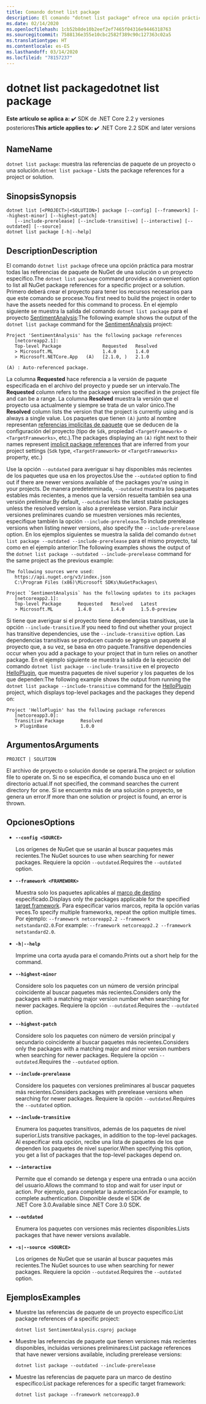```yaml
---
title: Comando dotnet list package
description: El comando "dotnet list package" ofrece una opción práctica para mostrar las referencias de paquete de un proyecto o una solución.
ms.date: 02/14/2020
ms.openlocfilehash: 1cb52b8de10b2eef2ef7465f04316e9446318763
ms.sourcegitcommit: 7588136e355e10cbc2582f389c90c127363c02a5
ms.translationtype: HT
ms.contentlocale: es-ES
ms.lasthandoff: 03/14/2020
ms.locfileid: "78157237"
---
```

# <a name="dotnet-list-package"></a><span data-ttu-id="b4486-103">dotnet list package</span><span class="sxs-lookup"><span data-stu-id="b4486-103">dotnet list package</span></span>

<span data-ttu-id="b4486-104">**Este artículo se aplica a:** ✔️ SDK de .NET Core 2.2 y versiones posteriores</span><span class="sxs-lookup"><span data-stu-id="b4486-104">**This article applies to:** ✔️ .NET Core 2.2 SDK and later versions</span></span>

## <a name="name"></a><span data-ttu-id="b4486-105">Name</span><span class="sxs-lookup"><span data-stu-id="b4486-105">Name</span></span>

<span data-ttu-id="b4486-106">`dotnet list package`: muestra las referencias de paquete de un proyecto o una solución.</span><span class="sxs-lookup"><span data-stu-id="b4486-106">`dotnet list package` - Lists the package references for a project or solution.</span></span>

## <a name="synopsis"></a><span data-ttu-id="b4486-107">Sinopsis</span><span class="sxs-lookup"><span data-stu-id="b4486-107">Synopsis</span></span>

```dotnetcli
dotnet list [<PROJECT>|<SOLUTION>] package [--config] [--framework] [--highest-minor] [--highest-patch]
   [--include-prerelease] [--include-transitive] [--interactive] [--outdated] [--source]
dotnet list package [-h|--help]
```

## <a name="description"></a><span data-ttu-id="b4486-108">Description</span><span class="sxs-lookup"><span data-stu-id="b4486-108">Description</span></span>

<span data-ttu-id="b4486-109">El comando `dotnet list package` ofrece una opción práctica para mostrar todas las referencias de paquete de NuGet de una solución o un proyecto específico.</span><span class="sxs-lookup"><span data-stu-id="b4486-109">The `dotnet list package` command provides a convenient option to list all NuGet package references for a specific project or a solution.</span></span> <span data-ttu-id="b4486-110">Primero deberá crear el proyecto para tener los recursos necesarios para que este comando se procese.</span><span class="sxs-lookup"><span data-stu-id="b4486-110">You first need to build the project in order to have the assets needed for this command to process.</span></span> <span data-ttu-id="b4486-111">En el ejemplo siguiente se muestra la salida del comando `dotnet list package` para el proyecto [SentimentAnalysis](https://github.com/dotnet/samples/tree/master/machine-learning/tutorials/SentimentAnalysis):</span><span class="sxs-lookup"><span data-stu-id="b4486-111">The following example shows the output of the `dotnet list package` command for the [SentimentAnalysis](https://github.com/dotnet/samples/tree/master/machine-learning/tutorials/SentimentAnalysis) project:</span></span>

```output
Project 'SentimentAnalysis' has the following package references
   [netcoreapp2.1]:
   Top-level Package               Requested   Resolved
   > Microsoft.ML                  1.4.0       1.4.0
   > Microsoft.NETCore.App   (A)   [2.1.0, )   2.1.0

(A) : Auto-referenced package.
```

<span data-ttu-id="b4486-112">La columna **Requested** hace referencia a la versión de paquete especificada en el archivo del proyecto y puede ser un intervalo.</span><span class="sxs-lookup"><span data-stu-id="b4486-112">The **Requested** column refers to the package version specified in the project file and can be a range.</span></span> <span data-ttu-id="b4486-113">La columna **Resolved** muestra la versión que el proyecto usa actualmente y siempre se trata de un valor único.</span><span class="sxs-lookup"><span data-stu-id="b4486-113">The **Resolved** column lists the version that the project is currently using and is always a single value.</span></span> <span data-ttu-id="b4486-114">Los paquetes que tienen `(A)` junto al nombre representan [referencias implícitas de paquete](csproj.md#implicit-package-references) que se deducen de la configuración del proyecto (tipo de `Sdk`, propiedad `<TargetFramework>` o `<TargetFrameworks>`, etc.).</span><span class="sxs-lookup"><span data-stu-id="b4486-114">The packages displaying an `(A)` right next to their names represent [implicit package references](csproj.md#implicit-package-references) that are inferred from your project settings (`Sdk` type, `<TargetFramework>` or `<TargetFrameworks>` property, etc.)</span></span>

<span data-ttu-id="b4486-115">Use la opción `--outdated` para averiguar si hay disponibles más recientes de los paquetes que usa en los proyectos.</span><span class="sxs-lookup"><span data-stu-id="b4486-115">Use the `--outdated` option to find out if there are newer versions available of the packages you're using in your projects.</span></span> <span data-ttu-id="b4486-116">De manera predeterminada, `--outdated` muestra los paquetes estables más recientes, a menos que la versión resuelta también sea una versión preliminar.</span><span class="sxs-lookup"><span data-stu-id="b4486-116">By default, `--outdated` lists the latest stable packages unless the resolved version is also a prerelease version.</span></span> <span data-ttu-id="b4486-117">Para incluir versiones preliminares cuando se muestren versiones más recientes, especifique también la opción `--include-prerelease`.</span><span class="sxs-lookup"><span data-stu-id="b4486-117">To include prerelease versions when listing newer versions, also specify the `--include-prerelease` option.</span></span> <span data-ttu-id="b4486-118">En los ejemplos siguientes se muestra la salida del comando `dotnet list package --outdated --include-prerelease` para el mismo proyecto, tal como en el ejemplo anterior:</span><span class="sxs-lookup"><span data-stu-id="b4486-118">The following examples shows the output of the `dotnet list package --outdated --include-prerelease` command for the same project as the previous example:</span></span>

```output
The following sources were used:
   https://api.nuget.org/v3/index.json
   C:\Program Files (x86)\Microsoft SDKs\NuGetPackages\

Project `SentimentAnalysis` has the following updates to its packages
   [netcoreapp2.1]:
   Top-level Package      Requested   Resolved   Latest
   > Microsoft.ML         1.4.0       1.4.0      1.5.0-preview
```

<span data-ttu-id="b4486-119">Si tiene que averiguar si el proyecto tiene dependencias transitivas, use la opción `--include-transitive`.</span><span class="sxs-lookup"><span data-stu-id="b4486-119">If you need to find out whether your project has transitive dependencies, use the `--include-transitive` option.</span></span> <span data-ttu-id="b4486-120">Las dependencias transitivas se producen cuando se agrega un paquete al proyecto que, a su vez, se basa en otro paquete.</span><span class="sxs-lookup"><span data-stu-id="b4486-120">Transitive dependencies occur when you add a package to your project that in turn relies on another package.</span></span> <span data-ttu-id="b4486-121">En el ejemplo siguiente se muestra la salida de la ejecución del comando `dotnet list package --include-transitive` en el proyecto [HelloPlugin](https://github.com/dotnet/samples/tree/master/core/extensions/AppWithPlugin/HelloPlugin), que muestra paquetes de nivel superior y los paquetes de los que dependen:</span><span class="sxs-lookup"><span data-stu-id="b4486-121">The following example shows the output from running the `dotnet list package --include-transitive` command for the [HelloPlugin](https://github.com/dotnet/samples/tree/master/core/extensions/AppWithPlugin/HelloPlugin) project, which displays top-level packages and the packages they depend on:</span></span>

```output
Project 'HelloPlugin' has the following package references
   [netcoreapp3.0]:
   Transitive Package      Resolved
   > PluginBase            1.0.0
```

## <a name="arguments"></a><span data-ttu-id="b4486-122">Argumentos</span><span class="sxs-lookup"><span data-stu-id="b4486-122">Arguments</span></span>

`PROJECT | SOLUTION`

<span data-ttu-id="b4486-123">El archivo de proyecto o solución donde se operará.</span><span class="sxs-lookup"><span data-stu-id="b4486-123">The project or solution file to operate on.</span></span> <span data-ttu-id="b4486-124">Si no se especifica, el comando busca uno en el directorio actual.</span><span class="sxs-lookup"><span data-stu-id="b4486-124">If not specified, the command searches the current directory for one.</span></span> <span data-ttu-id="b4486-125">Si se encuentra más de una solución o proyecto, se genera un error.</span><span class="sxs-lookup"><span data-stu-id="b4486-125">If more than one solution or project is found, an error is thrown.</span></span>

## <a name="options"></a><span data-ttu-id="b4486-126">Opciones</span><span class="sxs-lookup"><span data-stu-id="b4486-126">Options</span></span>

- **`--config <SOURCE>`**

  <span data-ttu-id="b4486-127">Los orígenes de NuGet que se usarán al buscar paquetes más recientes.</span><span class="sxs-lookup"><span data-stu-id="b4486-127">The NuGet sources to use when searching for newer packages.</span></span> <span data-ttu-id="b4486-128">Requiere la opción `--outdated`.</span><span class="sxs-lookup"><span data-stu-id="b4486-128">Requires the `--outdated` option.</span></span>

- **`--framework <FRAMEWORK>`**

  <span data-ttu-id="b4486-129">Muestra solo los paquetes aplicables al [marco de destino](../../standard/frameworks.md) especificado.</span><span class="sxs-lookup"><span data-stu-id="b4486-129">Displays only the packages applicable for the specified [target framework](../../standard/frameworks.md).</span></span> <span data-ttu-id="b4486-130">Para especificar varios marcos, repita la opción varias veces.</span><span class="sxs-lookup"><span data-stu-id="b4486-130">To specify multiple frameworks, repeat the option multiple times.</span></span> <span data-ttu-id="b4486-131">Por ejemplo: `--framework netcoreapp2.2 --framework netstandard2.0`.</span><span class="sxs-lookup"><span data-stu-id="b4486-131">For example: `--framework netcoreapp2.2 --framework netstandard2.0`.</span></span>

- **`-h|--help`**

  <span data-ttu-id="b4486-132">Imprime una corta ayuda para el comando.</span><span class="sxs-lookup"><span data-stu-id="b4486-132">Prints out a short help for the command.</span></span>

- **`--highest-minor`**

  <span data-ttu-id="b4486-133">Considere solo los paquetes con un número de versión principal coincidente al buscar paquetes más recientes.</span><span class="sxs-lookup"><span data-stu-id="b4486-133">Considers only the packages with a matching major version number when searching for newer packages.</span></span> <span data-ttu-id="b4486-134">Requiere la opción `--outdated`.</span><span class="sxs-lookup"><span data-stu-id="b4486-134">Requires the `--outdated` option.</span></span>

- **`--highest-patch`**

  <span data-ttu-id="b4486-135">Considere solo los paquetes con número de versión principal y secundario coincidente al buscar paquetes más recientes.</span><span class="sxs-lookup"><span data-stu-id="b4486-135">Considers only the packages with a matching major and minor version numbers when searching for newer packages.</span></span> <span data-ttu-id="b4486-136">Requiere la opción `--outdated`.</span><span class="sxs-lookup"><span data-stu-id="b4486-136">Requires the `--outdated` option.</span></span>

- **`--include-prerelease`**

  <span data-ttu-id="b4486-137">Considere los paquetes con versiones preliminares al buscar paquetes más recientes.</span><span class="sxs-lookup"><span data-stu-id="b4486-137">Considers packages with prerelease versions when searching for newer packages.</span></span> <span data-ttu-id="b4486-138">Requiere la opción `--outdated`.</span><span class="sxs-lookup"><span data-stu-id="b4486-138">Requires the `--outdated` option.</span></span>

- **`--include-transitive`**

  <span data-ttu-id="b4486-139">Enumera los paquetes transitivos, además de los paquetes de nivel superior.</span><span class="sxs-lookup"><span data-stu-id="b4486-139">Lists transitive packages, in addition to the top-level packages.</span></span> <span data-ttu-id="b4486-140">Al especificar esta opción, recibe una lista de paquetes de los que dependen los paquetes de nivel superior.</span><span class="sxs-lookup"><span data-stu-id="b4486-140">When specifying this option, you get a list of packages that the top-level packages depend on.</span></span>

- **`--interactive`**

  <span data-ttu-id="b4486-141">Permite que el comando se detenga y espere una entrada o una acción del usuario.</span><span class="sxs-lookup"><span data-stu-id="b4486-141">Allows the command to stop and wait for user input or action.</span></span> <span data-ttu-id="b4486-142">Por ejemplo, para completar la autenticación.</span><span class="sxs-lookup"><span data-stu-id="b4486-142">For example, to complete authentication.</span></span> <span data-ttu-id="b4486-143">Disponible desde el SDK de .NET Core 3.0.</span><span class="sxs-lookup"><span data-stu-id="b4486-143">Available since .NET Core 3.0 SDK.</span></span>

- **`--outdated`**

  <span data-ttu-id="b4486-144">Enumera los paquetes con versiones más recientes disponibles.</span><span class="sxs-lookup"><span data-stu-id="b4486-144">Lists packages that have newer versions available.</span></span>

- **`-s|--source <SOURCE>`**

  <span data-ttu-id="b4486-145">Los orígenes de NuGet que se usarán al buscar paquetes más recientes.</span><span class="sxs-lookup"><span data-stu-id="b4486-145">The NuGet sources to use when searching for newer packages.</span></span> <span data-ttu-id="b4486-146">Requiere la opción `--outdated`.</span><span class="sxs-lookup"><span data-stu-id="b4486-146">Requires the `--outdated` option.</span></span>

## <a name="examples"></a><span data-ttu-id="b4486-147">Ejemplos</span><span class="sxs-lookup"><span data-stu-id="b4486-147">Examples</span></span>

- <span data-ttu-id="b4486-148">Muestre las referencias de paquete de un proyecto específico:</span><span class="sxs-lookup"><span data-stu-id="b4486-148">List package references of a specific project:</span></span>

  ```dotnetcli
  dotnet list SentimentAnalysis.csproj package
  ```

- <span data-ttu-id="b4486-149">Muestre las referencias de paquete que tienen versiones más recientes disponibles, incluidas versiones preliminares:</span><span class="sxs-lookup"><span data-stu-id="b4486-149">List package references that have newer versions available, including prerelease versions:</span></span>

  ```dotnetcli
  dotnet list package --outdated --include-prerelease
  ```

- <span data-ttu-id="b4486-150">Muestre las referencias de paquete para un marco de destino específico:</span><span class="sxs-lookup"><span data-stu-id="b4486-150">List package references for a specific target framework:</span></span>

  ```dotnetcli
  dotnet list package --framework netcoreapp3.0
  ```
